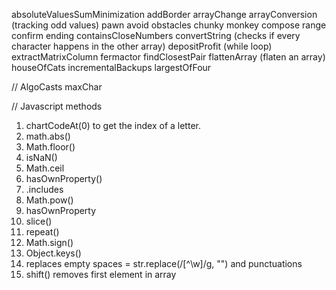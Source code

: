 absoluteValuesSumMinimization
addBorder
arrayChange
arrayConversion (tracking odd values)
pawn
avoid obstacles
chunky monkey
compose range
confirm ending
containsCloseNumbers
convertString (checks if every character happens in the other array)
depositProfit (while loop)
extractMatrixColumn
fermactor
findClosestPair
flattenArray (flaten an array)
houseOfCats
incrementalBackups
largestOfFour



// AlgoCasts
maxChar

// Javascript methods
1. chartCodeAt(0) to get the index of a letter.
2. math.abs()
3. Math.floor()
4. isNaN()
5. Math.ceil
6. hasOwnProperty()
7. .includes
8. Math.pow()
9. hasOwnProperty
10. slice()
11. repeat()
12. Math.sign()
13. Object.keys()
14. replaces empty spaces = str.replace(/[^\w]/g, "") and punctuations
15. shift() removes first element in array